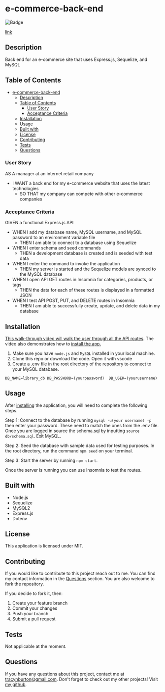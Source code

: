 # e-commerce-back-end

![Badge](https://img.shields.io/badge/License-MIT-lightblue.svg)

[link](link)

## Description

Back end for an e-commerce site that uses Express.js, Sequelize, and MySQL

## Table of Contents

- [e-commerce-back-end](#e-commerce-back-end)
  - [Description](#description)
  - [Table of Contents](#table-of-contents)
    - [User Story](#user-story)
    - [Acceptance Criteria](#acceptance-criteria)
  - [Installation](#installation)
  - [Usage](#usage)
  - [Built with](#built-with)
  - [License](#license)
  - [Contributing](#contributing)
  - [Tests](#tests)
  - [Questions](#questions)

### User Story

AS A manager at an internet retail company

- I WANT a back end for my e-commerce website that uses the latest technologies
  - SO THAT my company can compete with other e-commerce companies
  
### Acceptance Criteria

GIVEN a functional Express.js API

- WHEN I add my database name, MySQL username, and MySQL password to an environment variable file
  - THEN I am able to connect to a database using Sequelize
- WHEN I enter schema and seed commands
  - THEN a development database is created and is seeded with test data
- WHEN I enter the command to invoke the application
  - THEN my server is started and the Sequelize models are synced to the MySQL database
- WHEN I open API GET routes in Insomnia for categories, products, or tags
  - THEN the data for each of these routes is displayed in a formatted JSON
- WHEN I test API POST, PUT, and DELETE routes in Insomnia
  - THEN I am able to successfully create, update, and delete data in my database

## Installation

[This walk-through video will walk the user through all the API routes](https://watch.screencastify.com/v/JxRbDxbuuVFfvVQWcF7Z). The video also demonstrates how to [install the app.](#installation)

1. Make sure you have `node.js` and `MySQL` installed in your local machine.
2. Clone this repo or download the code. Open it with vscode
3. Create a .env file in the root directory of the repository to connect to your MySQL database.

`DB_NAME=library_db
DB_PASSWORD=(yourpassword) 
DB_USER=(yourusername)`

## Usage

After [installing](#installation) the application, you will need to complete the following steps.

Step 1: Connect to the database by running `mysql -u(your username) -p` then enter your password. These need to match the ones from the .env file. Once you are logged in source the schema.sql by inputting `source db/schema.sql`. Exit MySQL.

Step 2: Seed the database with sample data used for testing purposes. In the root directory, run the command `npm seed` on your terminal.

Step 3: Start the server by running `npm start`.

Once the server is running you can use Insomnia to test the routes.

## Built with

- Node.js
- Sequelize
- MySQL2
- Express.js
- Dotenv

## License

This application is licensed under MIT.

## Contributing

If you would like to contribute to this project reach out to me. You can find my contact information in the [Questions](#questions) section. You are also welcome to fork the repository.

If you decide to fork it, then:

1. Create your feature branch
2. Commit your changes
3. Push your branch
4. Submit a pull request

## Tests

Not applicable at the moment.

## Questions

If you have any questions about this project, contact me at tracynburton@gmail.com.
Don't forget to check out my other projects! Visit [my github](https://github.com/tracybrtn).
